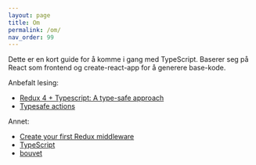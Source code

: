 ```yaml
---
layout: page
title: Om
permalink: /om/
nav_order: 99
---
```


Dette er en kort guide for å komme i gang med TypeScript. Baserer seg på React som frontend og create-react-app for å generere
base-kode.

Anbefalt lesing:

- [Redux 4 + Typescript: A type-safe approach](https://resir014.xyz/posts/2018/07/06/redux-4-plus-typescript/)
- [Typesafe actions](https://github.com/piotrwitek/typesafe-actions)

Annet:

- [Create your first Redux middleware](https://medium.freecodecamp.org/how-to-create-your-first-redux-middleware-with-ease-a75e6b1384db)
- [TypeScript](https://www.typescriptlang.org/)
- [bouvet](https://bouvet.no)